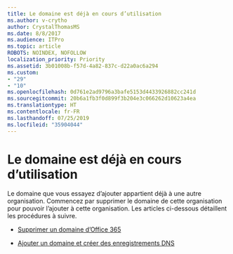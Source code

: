 ```yaml
---
title: Le domaine est déjà en cours d’utilisation
ms.author: v-crytho
author: CrystalThomasMS
ms.date: 8/8/2017
ms.audience: ITPro
ms.topic: article
ROBOTS: NOINDEX, NOFOLLOW
localization_priority: Priority
ms.assetid: 3b01008b-f57d-4a82-837c-d22a0ac6a294
ms.custom:
- "29"
- "10"
ms.openlocfilehash: 0d761e2ad9796a3bafe5153d4433926882cc241d
ms.sourcegitcommit: 20b6a1fb3f0d899f3b204e3c066262d10623a4ea
ms.translationtype: HT
ms.contentlocale: fr-FR
ms.lasthandoff: 07/25/2019
ms.locfileid: "35904044"
---
```

# <a name="the-domain-is-already-in-use"></a>Le domaine est déjà en cours d’utilisation

Le domaine que vous essayez d’ajouter appartient déjà à une autre organisation. Commencez par supprimer le domaine de cette organisation pour pouvoir l’ajouter à cette organisation. Les articles ci-dessous détaillent les procédures à suivre.
  
- [Supprimer un domaine d’Office 365](https://support.office.com/article/Remove-a-domain-from-Office-365-f09696b2-8c29-4588-a08b-b333da19810c.aspx)

- [Ajouter un domaine et créer des enregistrements DNS](https://support.office.com/article/Create-DNS-records-for-Office-365-when-you-manage-your-DNS-records-B0F3FDCA-8A80-4E8E-9EF3-61E8A2A9AB23.aspx)
